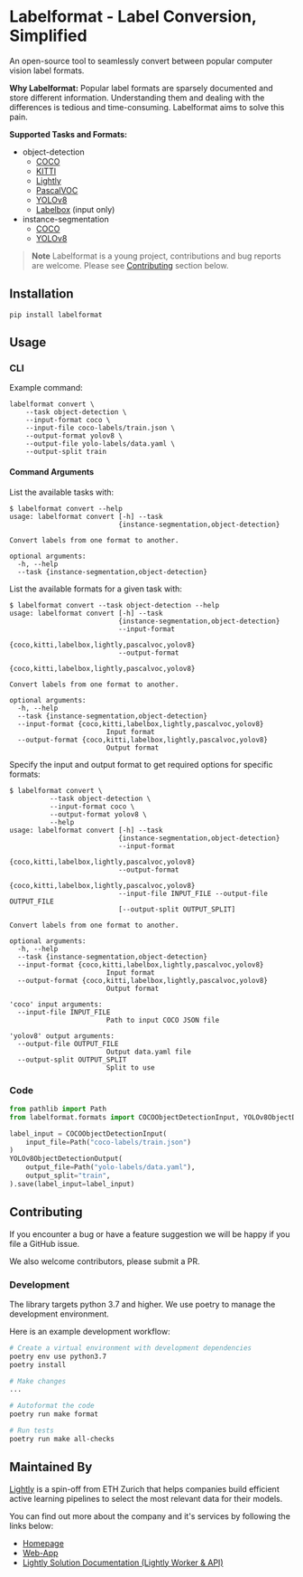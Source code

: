 # Labelformat - Label Conversion, Simplified

An open-source tool to seamlessly convert between popular computer vision label formats.

**Why Labelformat:** Popular label formats are sparsely documented and store different
information. Understanding them and dealing with the differences is tedious
and time-consuming. Labelformat aims to solve this pain.

**Supported Tasks and Formats:**
- object-detection
    - [COCO](https://cocodataset.org/#format-data)
    - [KITTI](https://github.com/bostondiditeam/kitti/blob/master/resources/devkit_object/readme.txt)
    - [Lightly](https://docs.lightly.ai/docs/prediction-format#prediction-format)
    - [PascalVOC](http://host.robots.ox.ac.uk/pascal/VOC/voc2012/index.html#devkit)
    - [YOLOv8](https://docs.ultralytics.com/datasets/detect/)
    - [Labelbox](https://docs.labelbox.com/reference/label-export) (input only)
- instance-segmentation
    - [COCO](https://cocodataset.org/#format-data)
    - [YOLOv8](https://docs.ultralytics.com/datasets/segment/)


> **Note**
> Labelformat is a young project, contributions and bug reports are welcome. Please see [Contributing](#contributing) section below.


## Installation

```shell
pip install labelformat
```

## Usage

### CLI

Example command:
```shell
labelformat convert \
    --task object-detection \
    --input-format coco \
    --input-file coco-labels/train.json \
    --output-format yolov8 \
    --output-file yolo-labels/data.yaml \
    --output-split train
```

#### Command Arguments

List the available tasks with:
```console
$ labelformat convert --help
usage: labelformat convert [-h] --task
                           {instance-segmentation,object-detection}

Convert labels from one format to another.

optional arguments:
  -h, --help
  --task {instance-segmentation,object-detection}
```

List the available formats for a given task with:
```console
$ labelformat convert --task object-detection --help
usage: labelformat convert [-h] --task
                           {instance-segmentation,object-detection}
                           --input-format
                           {coco,kitti,labelbox,lightly,pascalvoc,yolov8}
                           --output-format
                           {coco,kitti,labelbox,lightly,pascalvoc,yolov8}

Convert labels from one format to another.

optional arguments:
  -h, --help
  --task {instance-segmentation,object-detection}
  --input-format {coco,kitti,labelbox,lightly,pascalvoc,yolov8}
                        Input format
  --output-format {coco,kitti,labelbox,lightly,pascalvoc,yolov8}
                        Output format
```

Specify the input and output format to get required options for specific formats:
```console
$ labelformat convert \
          --task object-detection \
          --input-format coco \
          --output-format yolov8 \
          --help
usage: labelformat convert [-h] --task
                           {instance-segmentation,object-detection}
                           --input-format
                           {coco,kitti,labelbox,lightly,pascalvoc,yolov8}
                           --output-format
                           {coco,kitti,labelbox,lightly,pascalvoc,yolov8}
                           --input-file INPUT_FILE --output-file OUTPUT_FILE
                           [--output-split OUTPUT_SPLIT]

Convert labels from one format to another.

optional arguments:
  -h, --help
  --task {instance-segmentation,object-detection}
  --input-format {coco,kitti,labelbox,lightly,pascalvoc,yolov8}
                        Input format
  --output-format {coco,kitti,labelbox,lightly,pascalvoc,yolov8}
                        Output format

'coco' input arguments:
  --input-file INPUT_FILE
                        Path to input COCO JSON file

'yolov8' output arguments:
  --output-file OUTPUT_FILE
                        Output data.yaml file
  --output-split OUTPUT_SPLIT
                        Split to use
```

### Code
```python
from pathlib import Path
from labelformat.formats import COCOObjectDetectionInput, YOLOv8ObjectDetectionOutput

label_input = COCOObjectDetectionInput(
    input_file=Path("coco-labels/train.json")
)
YOLOv8ObjectDetectionOutput(
    output_file=Path("yolo-labels/data.yaml"),
    output_split="train",
).save(label_input=label_input)
```

## Contributing

If you encounter a bug or have a feature suggestion we will be happy if you file a GitHub issue.

We also welcome contributors, please submit a PR.

### Development

The library targets python 3.7 and higher. We use poetry to manage the development environment.

Here is an example development workflow:

```bash
# Create a virtual environment with development dependencies
poetry env use python3.7
poetry install

# Make changes
...

# Autoformat the code
poetry run make format

# Run tests
poetry run make all-checks
```

## Maintained By
[Lightly](https://www.lightly.ai) is a spin-off from ETH Zurich that helps companies 
build efficient active learning pipelines to select the most relevant data for their models.

You can find out more about the company and it's services by following the links below:

- [Homepage](https://www.lightly.ai)
- [Web-App](https://app.lightly.ai)
- [Lightly Solution Documentation (Lightly Worker & API)](https://docs.lightly.ai/)
